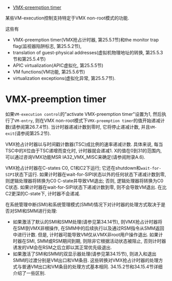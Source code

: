 
<!-- @import "[TOC]" {cmd="toc" depthFrom=1 depthTo=6 orderedList=false} -->

<!-- code_chunk_output -->

- [VMX-preemption timer](#vmx-preemption-timer)

<!-- /code_chunk_output -->

某些VM-execution控制支持特定于VMX non-root模式的功能.  

这些有
* VMX-preemption timer(VMX抢占计时器, 第25.5.1节)和the monitor trap flag(监视器陷阱标志, 第25.5.2节), 
* translation of guest-physical addresses(虚拟机物理地址的转换, 第25.5.3节和第25.5.4节)
* APIC virtualization(APIC虚拟化, 第25.5.5节)
* VM functions(VM功能, 第25.5.6节)
* virtualization exceptions(虚拟化异常, 第25.5.7节). 

# VMX-preemption timer

如果`VM-execution control`的"activate VMX-preemption timer"设置为1, 然后执行了`VM-entry`, 则在VMX non-root模式下`VMX-preemption timer`的值开始递减计数(请参阅第26.7.4节). 当计时器递减计数到零时, 它将停止递减计数, 并且`VM-exit`(请参阅第25.2节). 

VMX抢占计时器以与时间戳计数器(TSC)成比例的速率递减计数. 具体来说, 每当TSC中的X位由于TSC递增而变化时, 计时器就会递减1.  X的值在0到31的范围内, 可以通过咨询VMX功能MSR IA32_VMX_MISC来确定(请参阅附录A.6). 

VMX抢占计时器在C-states C0, C1和C2下运行; 它还在shutdown和`wait-for-SIPI`状态下运行. 如果计时器在wait-for-SIPI状态以外的任何状态下递减计数到零, 则逻辑处理器将转换为C0 C-state并导致VM退出; 否则, 逻辑处理器将转换为C0 C状态. 如果计时器在wait-for-SIPI状态下递减计数到零, 则不会导致VM退出. 在比C2更深的C-state下, 计时器不会递减. 

在系统管理中断(SMI)和系统管理模式(SMM)情况下对计时器的处理方式取决于是否对SMI和SMM进行处理: 
* 如果激活了默认的SMI和SMM处理(请参见第34.14节), 则VMX抢占计时器将在SMI到VMX非根操作, 在SMM中的后续执行以及通过RSM指令从SMM返回中进行计数. 但是, 计时器可能导致VM仅从VMX非root用户操作退出. 如果计时器在SMI, SMM或RSM期间到期, 则除非它根据活动状态被阻止, 否则计时器诱发的VM会在RSM之后立即以其正常优先级退出. 
* 如果激活了SMI和SMM的双显示器处理(请参见第34.15节), 则进入和退出SMM的过渡分别是VM出口和VM条目. 这些转换对VMX抢占计时器的处理方式与普通VM出口和VM条目的处理方式基本相同.  34.15.2节和34.15.4节详细介绍了一些区别. 